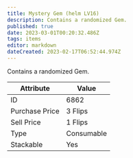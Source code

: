 ```yaml
---
title: Mystery Gem (helm LV16)
description: Contains a randomized Gem.
published: true
date: 2023-03-01T00:20:32.486Z
tags: items
editor: markdown
dateCreated: 2023-02-17T06:52:44.974Z
---
```


Contains a randomized Gem.

|Attribute|Value|
|-|-|
|ID|6862|
|Purchase Price|3 Flips|
|Sell Price|1 Flips|
|Type|Consumable|
|Stackable|Yes|

